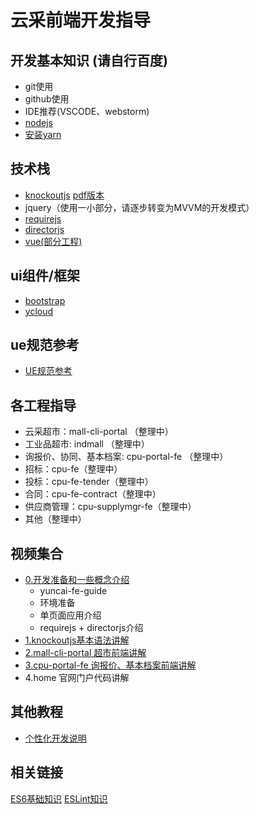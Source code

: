 # 云采前端开发指导

## 开发基本知识 (请自行百度)
- git使用
- github使用
- IDE推荐(VSCODE、webstorm)
- [nodejs](http://nodejs.cn/download/)
- [安装yarn](https://yarn.bootcss.com/docs/install.html)

## 技术栈
- [knockoutjs](https://songhlc.gitbooks.io/knockoutjs/content/) [pdf版本](https://github.com/yonyouyc/yuncai-fe-guide/blob/master/tutorial/knockoutjs-guide.pdf)
- jquery（使用一小部分，请逐步转变为MVVM的开发模式）
- [requirejs](http://www.runoob.com/w3cnote/requirejs-tutorial-1.html)
- [directorjs](https://www.cnblogs.com/Showshare/p/director-chinese-tutorial.html)
- [vue(部分工程)](https://cn.vuejs.org//)

## ui组件/框架
- [bootstrap](https://v3.bootcss.com/components/)
- [ycloud](https://github.com/yonyouyc/ycloud)

## ue规范参考
- [UE规范参考](https://yonyouyc.github.io/yuncai-ue/index.html)
## 各工程指导
- 云采超市：mall-cli-portal （整理中）
- 工业品超市: indmall （整理中）
- 询报价、协同、基本档案: cpu-portal-fe （整理中）
- 招标：cpu-fe（整理中）
- 投标：cpu-fe-tender（整理中）
- 合同：cpu-fe-contract（整理中）
- 供应商管理：cpu-supplymgr-fe（整理中）
- 其他（整理中）

## 视频集合

- [0.开发准备和一些概念介绍](https://v.youku.com/v_show/id_XMzQ5Nzc1NzA2OA==.html?sharefrom=iphone&sharekey=8cb2ac4c5ad13b4e507b291b04ad50777)
   - yuncai-fe-guide
   - 环境准备
   - 单页面应用介绍
   - requirejs + directorjs介绍
- [1.knockoutjs基本语法讲解](http://v.youku.com/v_show/id_XMzQ5OTM3NTI1Mg==.html)
- [2.mall-cli-portal 超市前端讲解](http://v.youku.com/v_show/id_XMzUwMjE4OTkyOA==.html)
- [3.cpu-portal-fe 询报价、基本档案前端讲解](http://v.youku.com/v_show/id_XMzUwODA0MDU3Mg==.html)
- 4.home 官网门户代码讲解

## 其他教程
- [个性化开发说明](https://github.com/yonyouyc/yuncai-fe-guide/blob/master/tutorial/customrule/readme.md)

## 相关链接
[ES6基础知识](http://es6.ruanyifeng.com/)
[ESLint知识](http://eslint.cn/)